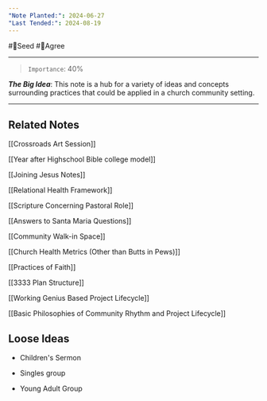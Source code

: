 ```yaml
---
"Note Planted:": 2024-06-27
"Last Tended:": 2024-08-19
---
```

#🌱Seed  #🙂Agree
****
>`Importance`: 40%
 
***The Big Idea***: This note is a hub for a variety of ideas and concepts surrounding practices that could be applied in a church community setting.

* * *

## Related Notes 
[[Crossroads Art Session]]

[[Year after Highschool Bible college model]]

[[Joining Jesus Notes]]

[[Relational Health Framework]]

[[Scripture Concerning Pastoral Role]]

[[Answers to Santa Maria Questions]]

[[Community Walk-in Space]]

[[Church Health Metrics (Other than Butts in Pews)]]

[[Practices of Faith]]

[[3333 Plan Structure]]

[[Working Genius Based Project Lifecycle]]

[[Basic Philosophies of Community Rhythm and Project Lifecycle]]

## Loose Ideas 

- Children's Sermon

- Singles group

- Young Adult Group